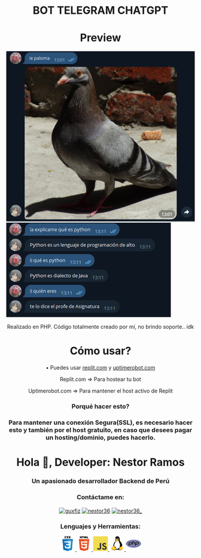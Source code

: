 
<h1 align="center">BOT TELEGRAM CHATGPT</h1>
<h1 align="center">Preview</h1>
<img src="img/preview01.png"><img src="img/preview02.png"></img></img>
<p align="center">
Realizado en PHP. Código totalmente creado por mí, no brindo soporte.. idk
</p>

<h1 align="center">Cómo usar?</h1>
<p align="center"> • Puedes usar <a href="https://replit.com">replit.com</a> y <a href="https://uptimerobot.com/">uptimerobot.com</a>
<p align = "center"> Replit.com => Para hostear tu bot <p>
<p align = "center"> Uptimerobot.com => Para mantener el host activo de Replit <p>
<h3 align="center">Porqué hacer esto?<h3>
<p align="center">Para mantener una conexión Segura(SSL), es necesario hacer esto y también por el host gratuito, en caso que desees pagar un hosting/dominio, puedes hacerlo.</p>

</p>


<h1 align="center">Hola 👋, Developer: Nestor Ramos</h1>
  <h3 align="center">Un apasionado desarrollador Backend de Perú</h3>
<h3 align="center">Contáctame en:</h3>
<p align="center">
<a href="https://twitter.com/guxfiz" target="blank"><img align="center" src="https://raw.githubusercontent.com/rahuldkjain/github-profile-readme-generator/master/src/images/icons/Social/twitter.svg" alt="guxfiz" height="30" width="40" /></a>
<a href="https://linkedin.com/in/nestor36" target="blank"><img align="center" src="https://raw.githubusercontent.com/rahuldkjain/github-profile-readme-generator/master/src/images/icons/Social/linked-in-alt.svg" alt="nestor36" height="30" width="40" /></a>
<a href="https://instagram.com/nestor36_" target="blank"><img align="center" src="https://raw.githubusercontent.com/rahuldkjain/github-profile-readme-generator/master/src/images/icons/Social/instagram.svg" alt="nestor36_" height="30" width="40" /></a>
</p>

<h3 align="center">Lenguajes y Herramientas:</h3>
<p align="center"> <a href="https://www.w3schools.com/css/" target="_blank" rel="noreferrer"> <img src="https://raw.githubusercontent.com/devicons/devicon/master/icons/css3/css3-original-wordmark.svg" alt="css3" width="40" height="40"/> </a> <a href="https://www.w3.org/html/" target="_blank" rel="noreferrer"> <img src="https://raw.githubusercontent.com/devicons/devicon/master/icons/html5/html5-original-wordmark.svg" alt="html5" width="40" height="40"/> </a> <a href="https://developer.mozilla.org/en-US/docs/Web/JavaScript" target="_blank" rel="noreferrer"> <img src="https://raw.githubusercontent.com/devicons/devicon/master/icons/javascript/javascript-original.svg" alt="javascript" width="40" height="40"/> </a> <a href="https://www.linux.org/" target="_blank" rel="noreferrer"> <img src="https://raw.githubusercontent.com/devicons/devicon/master/icons/linux/linux-original.svg" alt="linux" width="40" height="40"/> </a> <a href="https://www.php.net" target="_blank" rel="noreferrer"> <img src="https://raw.githubusercontent.com/devicons/devicon/master/icons/php/php-original.svg" alt="php" width="40" height="40"/> </a> </p>
